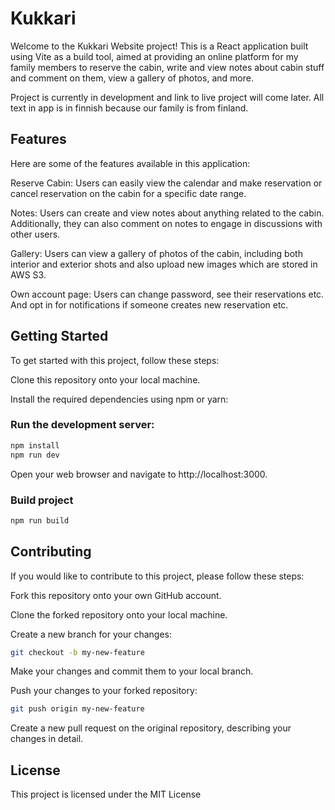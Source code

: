 # Kukkari
Welcome to the Kukkari Website project! This is a React application built using Vite as a build tool, aimed at providing an online platform for my family members to reserve the cabin, write and view notes about cabin stuff and comment on them, view a gallery of photos, and more.

Project is currently in development and link to live project will come later. All text in app is in finnish because our family is from finland.

## Features
Here are some of the features available in this application:

Reserve Cabin: Users can easily view the calendar and make reservation or cancel reservation on the cabin for a specific date range.

Notes: Users can create and view notes about anything related to the cabin. Additionally, they can also comment on notes to engage in discussions with other users.

Gallery: Users can view a gallery of photos of the cabin, including both interior and exterior shots and also upload new images which are stored in AWS S3.

Own account page: Users can change password, see their reservations etc. And opt in for notifications if someone creates new reservation etc.

## Getting Started
To get started with this project, follow these steps:

Clone this repository onto your local machine.

Install the required dependencies using npm or yarn:

### Run the development server:
```bash
npm install 
npm run dev
```
Open your web browser and navigate to http://localhost:3000.

### Build project
```bash
npm run build
```

## Contributing
If you would like to contribute to this project, please follow these steps:

Fork this repository onto your own GitHub account.

Clone the forked repository onto your local machine.

Create a new branch for your changes:
```bash
git checkout -b my-new-feature
```
Make your changes and commit them to your local branch.

Push your changes to your forked repository:
```bash
git push origin my-new-feature
```
Create a new pull request on the original repository, describing your changes in detail.
## License
This project is licensed under the MIT License